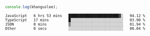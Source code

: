```js
console.log(khanguslee);
```

<!--START_SECTION:waka-->

```text
JavaScript   6 hrs 53 mins   ███████████████████████▓░   94.12 %
TypeScript   17 mins         █░░░░░░░░░░░░░░░░░░░░░░░░   03.90 %
JSON         8 mins          ▒░░░░░░░░░░░░░░░░░░░░░░░░   01.94 %
Other        0 secs          ░░░░░░░░░░░░░░░░░░░░░░░░░   00.04 %
```

<!--END_SECTION:waka-->

<!--
**khanguslee/khanguslee** is a ✨ _special_ ✨ repository because its `README.md` (this file) appears on your GitHub profile.

Here are some ideas to get you started:

- 🔭 I’m currently working on ...
- 🌱 I’m currently learning ...
- 👯 I’m looking to collaborate on ...
- 🤔 I’m looking for help with ...
- 💬 Ask me about ...
- 📫 How to reach me: ...
- 😄 Pronouns: ...
- ⚡ Fun fact: ...
-->
